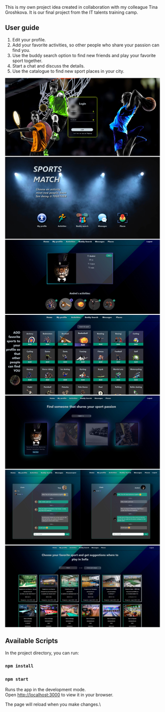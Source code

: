 This is my own project idea created in collaboration with my colleague Tina Groshkova.
It is our final project from the IT talents training camp.

## User guide
1. Edit your profile.
2. Add your favorite activities, so other people who share your passion can find you.
3. Use the buddy search option to find new friends and play your favorite sport together.
4. Start a chat and discuss the details.
5. Use the catalogue to find new sport places in your city.

![loginPhoto](./src/images/loginPage.jpg)
![homePhoto](./src/images/homeScreen.jpg)
![profilePhoto](./src/images/profilePage.jpg)
![activitiesPhoto](./src/images/activitiesPage.jpg)
![buddySearchPhoto](./src/images/buddySearch.jpg)
![chatPhoto](./src/images/chatPage.jpg)
![placesPhoto](./src/images/placesPages.jpg)

## Available Scripts

In the project directory, you can run:

### `npm install`
### `npm start`

Runs the app in the development mode.\
Open [http://localhost:3000](http://localhost:3000) to view it in your browser.

The page will reload when you make changes.\
